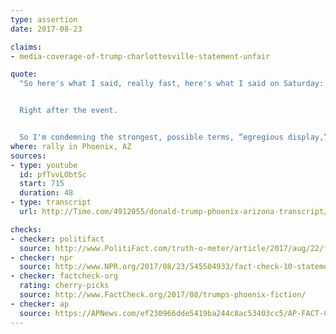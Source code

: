 ```yaml
---
type: assertion
date: 2017-08-23

claims:
- media-coverage-of-trump-charlottesville-statement-unfair

quote:
  "So here's what I said, really fast, here's what I said on Saturday: “We're closely following the terrible events unfolding in Charlottesville, Virginia” -- this is me speaking. “We condemn in the strongest, possible terms this egregious display of hatred, bigotry and violence.” That's me speaking on Saturday.


  Right after the event.


  So I'm condemning the strongest, possible terms, “egregious display,” “hatred, bigotry and violence.” OK, I think I can't do much better, right? OK. But they didn't want to put this on. They had it on initially, but then one day he talked -- he didn't say it fast enough. He didn't do it on time. Why did it take a day? He must be a racist. It took a day."
where: rally in Phoenix, AZ
sources:
- type: youtube
  id: pfTvvLObtSc
  start: 715
  duration: 48
- type: transcript
  url: http://Time.com/4912055/donald-trump-phoenix-arizona-transcript/

checks:
- checker: politifact
  source: http://www.PolitiFact.com/truth-o-meter/article/2017/aug/22/fact-checking-president-donald-trumps-campaign-ral/
- checker: npr
  source: http://www.NPR.org/2017/08/23/545504933/fact-check-10-statements-from-trumps-phoenix-speech
- checker: factcheck-org
  rating: cherry-picks
  source: http://www.FactCheck.org/2017/08/trumps-phoenix-fiction/
- checker: ap
  source: https://APNews.com/ef230966dde5419ba244c8ac53403cc5/AP-FACT-CHECK:-Trump-does-what-he-accuses-media-of-doing
---
```

